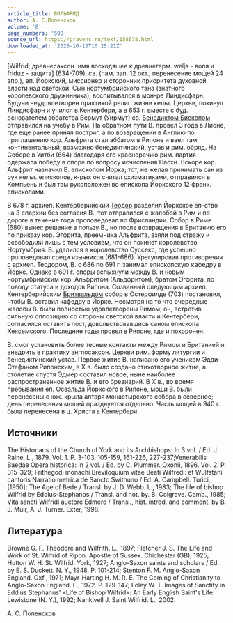 ```yaml
---
article_title: ВИЛЬФРИД
author: А. С.Попенсков
volume: '8'
page_numbers: '508'
source_url: https://pravenc.ru/text/158678.html
downloaded_at: '2025-10-13T10:25:21Z'
---
```


[Wilfrid; древнесаксон. имя восходящее к древнегерм. welja - воля и friduz - защита] (634-709), св. (пам. зап. 12 окт., перенесение мощей 24 апр.), еп. Йоркский, миссионер и сторонник приоритета духовной власти над светской. Сын нортумбрийского тэна (знатного королевского дружинника), воспитывался в мон-ре Линдисфарн. Будучи неудовлетворен практикой религ. жизни кельт. Церкви, покинул Линдисфарн и учился в Кентербери, а в 653 г. вместе с буд. основателем аббатства Вермут (Уирмут) св. [Бенедиктом Бископом](<https://pravenc.ru/text/Бенедиктом Бископом.html>) отправился на учебу в Рим. На обратном пути В. провел 3 года в Лионе, где еще ранее принял постриг, а по возвращении в Англию по приглашению кор. Альфрита стал аббатом в Рипоне и ввел там континентальный, возможно бенедиктинский, устав и рим. обряд. На Соборе в Уитби (664) благодаря его красноречию рим. партия одержала победу в споре по вопросу исчисления Пасхи. Вскоре кор. Альфрит назначил В. епископом Йорка; тот, не желая принимать сан из рук кельт. епископов, к-рых он считал схизматиками, отправился в Компьень и был там рукоположен во епископа Йоркского 12 франк. епископами.

В 678 г. архиеп. Кентерберийский [Теодор](https://pravenc.ru/text/Теодор.html) разделил Йоркское еп-ство на 3 епархии без согласия В., тот отправился с жалобой в Рим и по дороге в течение года проповедовал во Фрисландии. Собор в Риме (680) вынес решение в пользу В., но после возвращения в Британию его по приказу кор. Эгфрита, преемника Альфрита, взяли под стражу и освободили лишь с тем условием, что он покинет королевство Нортумбрия. В. удалился в королевство Суссекс, где успешно проповедовал среди язычников (681-686). Урегулировав противоречия с архиеп. Теодором, В. с 686 по 691 г. занимал епископскую кафедру в Йорке. Однако в 691 г. споры вспыхнули между В. и новым нортумбрийским кор. Альфритом (Альдфритом), братом Эгфрита, по поводу статуса и доходов Рипона. Созванный следующим архиеп. Кентерберийским [Бритвальдом](https://pravenc.ru/text/Бритвальдом.html) собор в Остерфилде (703) постановил, чтобы В. оставил кафедру в Йорке. Несмотря на то что очередные жалобы В. были полностью удовлетворены Римом, он, встретив сильную оппозицию со стороны светской власти и Кентербери, согласился оставить пост, довольствовавшись саном епископа Хексемского. Последние годы провел в Рипоне, где и похоронен.

В. смог установить более тесные контакты между Римом и Британией и внедрить в практику англосаксон. Церкви рим. форму литургии и бенедиктинский устав. Первое житие В. написано его учеником Эдди-Стефаном Рипонским, в X в. было создано стихотворное житие, а столетие спустя Эдмер составил новое, ныне наиболее распространенное житие В. и его бревиарий. В X в., во время пребывания еп. Освальда Йоркского в Рипоне, мощи В. были перенесены с юж. крыла алтаря монастырского собора в северное; день перенесения мощей празднуется отдельно. Часть мощей в 940 г. была перенесена в ц. Христа в Кентербери.

## Источники

The Historians of the Church of York and its Archbishops: In 3 vol. / Ed. J. Raine. L., 1879. Vol. 1. P. 3-103, 105-159, 161-226, 227-237;Venerabilis Baedae Opera historica: In 2 vol. / Ed. by C. Plummer. Oxonii, 1896. Vol. 2. P. 315-329; Frithegodi monachi Breviloquium vitae Beati Wilfredi: et Wulfstani cantoris Narratio metrica de Sancto Swithuno / Ed. A. Campbell. Turici, [1950]; The Age of Bede / Transl. by J. D. Webb. L., 1983; The life of bishop Wilfrid by Eddius-Stephanos / Transl. and not. by. B. Colgrave. Camb., 1985; Vita sancti Wilfridi auctore Edmero / Transl., hist. introd. and comment. by B. J. Muir, A. J. Turner. Exter, 1998.

## Литература

Browne G. F. Theodore and Wilfrith. L., 1897; Fletcher J. S. The Life and Work of St. Wilfrid of Ripon: Apostle of Sussex. Chichester (GB), 1925; Hutton W. H. St. Wilfrid. York, 1927; Anglo-Saxon saints and scholars / Ed. by E. S. Duckett. N. Y., 1948. P. 101-214; Stenton F. M. Anglo-Saxon England. Oxf., 1971; Mayr-Harting H. M. R. E. The Coming of Christianity to Anglo-Saxon England. L., 1972. P. 129-147; Foley W. T. Images of Sanctity in Eddius Stephanus' «Life of Bishop Wilfrid»: An Early English Saint's Life. Lewistone (N. Y.), 1992; Nankivell J. Saint Wilfrid. L., 2002.

А. С.  Попенсков
